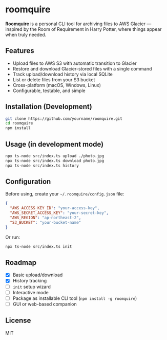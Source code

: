 # roomquire

**Roomquire** is a personal CLI tool for archiving files to AWS Glacier —  
inspired by the Room of Requirement in Harry Potter, where things appear when truly needed.

## Features

- Upload files to AWS S3 with automatic transition to Glacier
- Restore and download Glacier-stored files with a single command
- Track upload/download history via local SQLite
- List or delete files from your S3 bucket
- Cross-platform (macOS, Windows, Linux)
- Configurable, testable, and simple

## Installation (Development)

```bash
git clone https://github.com/yourname/roomquire.git
cd roomquire
npm install
```

## Usage (in development mode)

```bash
npx ts-node src/index.ts upload ./photo.jpg
npx ts-node src/index.ts download photo.jpg
npx ts-node src/index.ts history
```

## Configuration

Before using, create your `~/.roomquire/config.json` file:

```json
{
  "AWS_ACCESS_KEY_ID": "your-access-key",
  "AWS_SECRET_ACCESS_KEY": "your-secret-key",
  "AWS_REGION": "ap-northeast-2",
  "S3_BUCKET": "your-bucket-name"
}
```

Or run:

```bash
npx ts-node src/index.ts init
```

## Roadmap

- [x] Basic upload/download
- [x] History tracking
- [ ] `init` setup wizard
- [ ] Interactive mode
- [ ] Package as installable CLI tool (`npm install -g roomquire`)
- [ ] GUI or web-based companion

## License

MIT
